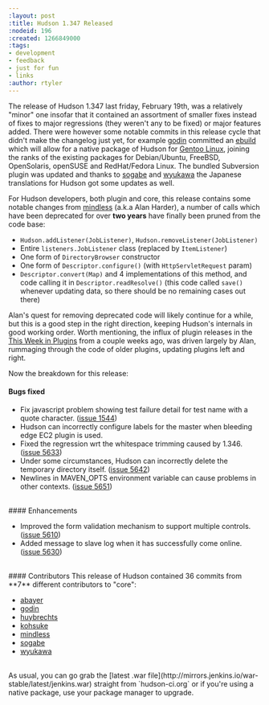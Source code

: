 ```yaml
---
:layout: post
:title: Hudson 1.347 Released
:nodeid: 196
:created: 1266849000
:tags:
- development
- feedback
- just for fun
- links
:author: rtyler
---
```

The release of Hudson 1.347 last friday, February 19th, was a relatively "minor" one insofar that it contained an assortment of smaller fixes instead of fixes to major regressions (they weren't any to be fixed) or major features added. There were however some notable commits in this release cycle that didn't make the changelog just yet, for example <a id="aptureLink_TgMtrwa0Sz" href="https://twitter.com/_godin_">godin</a> committed an <a id="aptureLink_HxZkmWKjTi" href="https://en.wikipedia.org/wiki/Ebuild">ebuild</a> which will allow for a native package of Hudson for <a id="aptureLink_uU6StMFk4O" href="https://en.wikipedia.org/wiki/Gentoo%20Linux">Gentoo Linux</a>, joining the ranks of the existing packages for Debian/Ubuntu, FreeBSD, OpenSolaris, openSUSE and RedHat/Fedora Linux. The bundled Subversion plugin was updated and thanks to <a id="aptureLink_IPwBJtA60V" href="https://twitter.com/ssogabe">sogabe</a> and <a id="aptureLink_9NWuFKYOM9" href="https://twitter.com/wyukawa">wyukawa</a> the Japanese translations for Hudson got some updates as well. 

For Hudson developers, both plugin and core, this release contains some notable changes from <a id="aptureLink_XwoYyUAc5v" href="https://blogs.sun.com/mindless">mindless</a> (a.k.a Alan Harder), a number of calls which have been deprecated for over **two years** have finally been pruned from the code base:

* `Hudson.addListener(JobListener)`, `Hudson.removeListener(JobListener)`
* Entire `listeners.JobListener` class (replaced by `ItemListener`)
* One form of `DirectoryBrowser` constructor
* One form of `Descriptor.configure()` (with `HttpServletRequest` param)
* `Descriptor.convert(Map)` and 4 implementations of this method, and code calling it in `Descriptor.readResolve()` (this code called `save()` whenever updating data, so there should be no remaining cases out there)

Alan's quest for removing deprecated code will likely continue for a while, but this is a good step in the right direction, keeping Hudson's internals in good working order. Worth mentioning, the influx of plugin releases in the [This Week in Plugins](https://jenkins.io/content/week-plugins-0) from a couple weeks ago, was driven largely by Alan, rummaging through the code of older plugins, updating plugins left and right.
<!--break-->
Now the breakdown for this release:

#### Bugs fixed
<ul class=image>
  <li class=bug> 
    Fix javascript problem showing test failure detail for test name with a quote character.
    (<a href="https://issues.jenkins-ci.org/browse/JENKINS-1544">issue 1544</a>)
  <li class=bug> 
    Hudson can incorrectly configure labels for the master when bleeding edge EC2 plugin is used.
  <li class=bug> 
    Fixed the regression wrt the whitespace trimming caused by 1.346.
    (<a href="https://issues.jenkins-ci.org/browse/JENKINS-5633">issue 5633</a>)
  <li class=bug> 
    Under some circumstances, Hudson can incorrectly delete the temporary directory itself.
    (<a href="https://issues.jenkins-ci.org/browse/JENKINS-5642">issue 5642</a>)
  <li class=bug> 
    Newlines in MAVEN_OPTS environment variable can cause problems in other contexts.
    (<a href="https://issues.jenkins-ci.org/browse/JENKINS-5651">issue 5651</a>)
</ul>

<br clear="all"/>
#### Enhancements
<ul>
  <li class=rfe> 
    Improved the form validation mechanism to support multiple controls.
    (<a href="https://issues.jenkins-ci.org/browse/JENKINS-5610">issue 5610</a>)
  <li class=rfe> 
    Added message to slave log when it has successfully come online.
    (<a href="https://issues.jenkins-ci.org/browse/JENKINS-5630">issue 5630</a>)
</ul>


<br clear="all"/>
#### Contributors 
This release of Hudson contained 36 commits from **7** different contributors to "core":

* <a id="aptureLink_YFkDO3e779" href="https://twitter.com/abayer">abayer</a>
* <a id="aptureLink_TgMtrwa0Sz" href="https://twitter.com/_godin_">godin</a>
* <a id="aptureLink_BJgeHDF4sh" href="https://www.linkedin.com/in/thuybrechts">huybrechts</a>
* <a id="aptureLink_YaPunVjeFQ" href="https://twitter.com/kohsukekawa">kohsuke</a>
* <a id="aptureLink_XwoYyUAc5v" href="https://blogs.sun.com/mindless">mindless</a>
* <a id="aptureLink_IPwBJtA60V" href="https://twitter.com/ssogabe">sogabe</a>
* <a id="aptureLink_9NWuFKYOM9" href="https://twitter.com/wyukawa">wyukawa</a>



<br clear="all"/>
As usual, you can go grab the [latest .war file](http://mirrors.jenkins.io/war-stable/latest/jenkins.war) straight from `hudson-ci.org` or if you're using a native package, use your package manager to upgrade.
